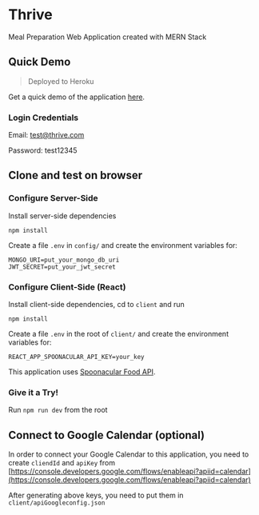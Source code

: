 # Thrive

Meal Preparation Web Application created with MERN Stack

## Quick Demo

> Deployed to Heroku

Get a quick demo of the application [here](https://thrive-by-haseeb.herokuapp.com/).

### Login Credentials

Email: test@thrive.com

Password: test12345

## Clone and test on browser

### Configure Server-Side

Install server-side dependencies

```
npm install
```

Create a file `.env` in `config/` and create the environment variables for:

```
MONGO_URI=put_your_mongo_db_uri
JWT_SECRET=put_your_jwt_secret
```

### Configure Client-Side (React)

Install client-side dependencies, cd to `client` and run

```
npm install
```

Create a file `.env` in the root of `client/` and create the environment variables for:

```
REACT_APP_SPOONACULAR_API_KEY=your_key
```

This application uses [Spoonacular Food API](https://spoonacular.com/food-api).

### Give it a Try!

Run `npm run dev` from the root

## Connect to Google Calendar (optional)

In order to connect your Google Calendar to this application, you need to create `cliendId` and `apiKey` from [https://console.developers.google.com/flows/enableapi?apiid=calendar](https://console.developers.google.com/flows/enableapi?apiid=calendar)

After generating above keys, you need to put them in `client/apiGoogleconfig.json`
